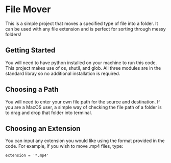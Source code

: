 # File Mover 

 This is a simple project that moves a specified type of file into a folder. It can be used with any file extension and is perfect for sorting through messy folders! 

## Getting Started 

You will need to have python installed on your machine to run this code. This project makes use of os, shutil, and glob. All three modules are in the standard libray so no additional installation is required.  

## Choosing a Path 

You will need to enter your own file path for the source and destination. If you are a MacOS user, a simple way of checking the file path of a folder is to drag and drop that folder into terminal. 

## Choosing an Extension 

You can input any extension you would like using the format provided in the code. For example, if you wish to move .mp4 files, type: 
```
extension = '*.mp4'
```


